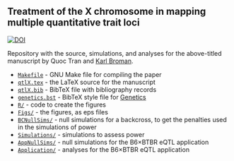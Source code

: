 ## Treatment of the X chromosome in mapping multiple quantitative trait loci

[![DOI](https://zenodo.org/badge/294509467.svg)](https://zenodo.org/badge/latestdoi/294509467)

Repository with the source, simulations, and analyses for the
above-titled manuscript by Quoc Tran and [Karl Broman](https://kbroman.org).

- [`Makefile`](Makefile) - GNU Make file for compiling the paper
- [`qtlX.tex`](qtlX.tex) - the LaTeX source for the manuscript
- [`qtlX.bib`](qtlX.bib) - BibTeX file with bibliography records
- [`genetics.bst`](genetics.bst) - BibTeX style file for [Genetics](https://genetics.org)
- [`R/`](R) - code to create the figures
- [`Figs/`](Figs) - the figures, as eps files
- [`BCNullSims/`](BCNullSims) - null simulations for a backcross, to
get the penalties used in the simulations of power
- [`Simulations/`](Simulations) - simulations to assess power
- [`AppNullSims/`](AppNullSims) - null simulations for the
  B6&times;BTBR eQTL application
- [`Application/`](Application) - analyses for the B6&times;BTBR eQTL
  application
